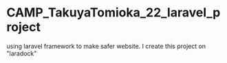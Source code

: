 # CAMP_TakuyaTomioka_22_laravel_project
using laravel framework to make safer website.
I create this project on "laradock"
